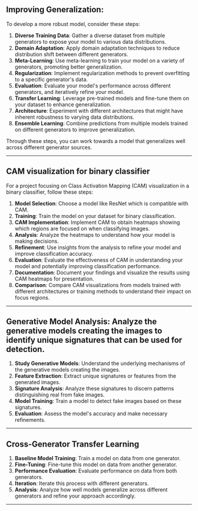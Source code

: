 
## Improving Generalization: 

To develop a more robust model, consider these steps:

1. **Diverse Training Data**: Gather a diverse dataset from multiple generators to expose your model to various data distributions.
2. **Domain Adaptation**: Apply domain adaptation techniques to reduce distribution shift between different generators.
3. **Meta-Learning**: Use meta-learning to train your model on a variety of generators, promoting better generalization.
4. **Regularization**: Implement regularization methods to prevent overfitting to a specific generator's data.
5. **Evaluation**: Evaluate your model's performance across different generators, and iteratively refine your model.
6. **Transfer Learning**: Leverage pre-trained models and fine-tune them on your dataset to enhance generalization.
7. **Architecture**: Experiment with different architectures that might have inherent robustness to varying data distributions.
8. **Ensemble Learning**: Combine predictions from multiple models trained on different generators to improve generalization.

Through these steps, you can work towards a model that generalizes well across different generator sources.

---

## CAM visualization for binary classifier 

For a project focusing on Class Activation Mapping (CAM) visualization in a binary classifier, follow these steps:

1. **Model Selection**: Choose a model like ResNet which is compatible with CAM.
2. **Training**: Train the model on your dataset for binary classification.
3. **CAM Implementation**: Implement CAM to obtain heatmaps showing which regions are focused on when classifying images.
4. **Analysis**: Analyze the heatmaps to understand how your model is making decisions.
5. **Refinement**: Use insights from the analysis to refine your model and improve classification accuracy.
6. **Evaluation**: Evaluate the effectiveness of CAM in understanding your model and potentially improving classification performance.
7. **Documentation**: Document your findings and visualize the results using CAM heatmaps for presentation.
8. **Comparison**: Compare CAM visualizations from models trained with different architectures or training methods to understand their impact on focus regions.

---


## Generative Model Analysis: Analyze the generative models creating the images to identify unique signatures that can be used for detection.

1. **Study Generative Models**: Understand the underlying mechanisms of the generative models creating the images.
2. **Feature Extraction**: Extract unique signatures or features from the generated images.
3. **Signature Analysis**: Analyze these signatures to discern patterns distinguishing real from fake images.
4. **Model Training**: Train a model to detect fake images based on these signatures.
5. **Evaluation**: Assess the model's accuracy and make necessary refinements.


---

## Cross-Generator Transfer Learning

1. **Baseline Model Training**: Train a model on data from one generator.
2. **Fine-Tuning**: Fine-tune this model on data from another generator.
3. **Performance Evaluation**: Evaluate performance on data from both generators.
4. **Iteration**: Iterate this process with different generators.
5. **Analysis**: Analyze how well models generalize across different generators and refine your approach accordingly.
---


